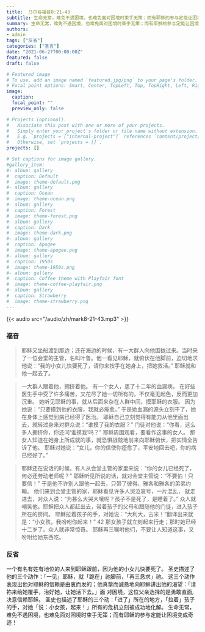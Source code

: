 ```yaml
---
title:  马尔谷福音8:21-43
subtitle: 生命无常，难免不遇困境，也难免面对困境时束手无策；而有耶稣的参与定能让困境变成奇迹！
summary: 生命无常，难免不遇困境，也难免面对困境时束手无策；而有耶稣的参与定能让困境变成奇迹！
authors:
- admin
tags: ["反省"]
categories: ["圣言"]
date: "2021-06-27T00:00:00Z"
featured: false
draft: false

# Featured image
# To use, add an image named `featured.jpg/png` to your page's folder.
# Focal point options: Smart, Center, TopLeft, Top, TopRight, Left, Right, BottomLeft, Bottom, BottomRight
image:
  caption:
  focal_point: ""
  preview_only: false

# Projects (optional).
#   Associate this post with one or more of your projects.
#   Simply enter your project's folder or file name without extension.
#   E.g. `projects = ["internal-project"]` references `content/project/deep-learning/index.md`.
#   Otherwise, set `projects = []`.
projects: []

# Set captions for image gallery.
#gallery_item:
#- album: gallery
#  caption: Default
#  image: theme-default.png
#- album: gallery
#  caption: Ocean
#  image: theme-ocean.png
#- album: gallery
#  caption: Forest
#  image: theme-forest.png
#- album: gallery
#  caption: Dark
#  image: theme-dark.png
#- album: gallery
#  caption: Apogee
#  image: theme-apogee.png
#- album: gallery
#  caption: 1950s
#  image: theme-1950s.png
#- album: gallery
#  caption: Coffee theme with Playfair font
#  image: theme-coffee-playfair.png
#- album: gallery
#  caption: Strawberry
#  image: theme-strawberry.png
---
```


{{< audio src="/audio/zh/mark8-21-43.mp3" >}}

### 福音
> 耶稣又坐船渡到那边；还在海边的时候，有一大群人向他围拢过来。当时来了一位会堂的主管，名叫叶鲁。他一看见耶稣，就俯伏在他脚前，迫切地求他说：“我的小女儿快要死了，请你来按手在她身上，把她救活。” 耶稣就和他一起去了。

> 一大群人跟着他，拥挤着他。 有一个女人，患了十二年的血漏病， 在好些医生手中受了许多痛苦，又花尽了她一切所有的，不仅毫无起色，反而更加沉重。 她听见耶稣的事，就从后面来杂在人群中间，摸耶稣的衣服。 因为她说：“只要摸到他的衣服，我就必痊愈。” 于是她血漏的源头立刻干了，她在身体上感觉到病已经得了医治。 耶稣自己立刻觉得有能力从他里面出去，就转过身来对群众说：“谁摸了我的衣服？” 门徒对他说：“你看，这么多人拥挤你，你还问‘谁摸我’吗？” 耶稣周围观看，要看作这事的女人。 那女人知道在她身上所成就的事，就恐惧战兢地前来向耶稣俯伏，把实情全告诉了他。 耶稣对她说：“女儿，你的信使你痊愈了，平安地回去吧，你的病已经好了。”

> 耶稣还在说话的时候，有人从会堂主管的家里来说：“你的女儿已经死了，何必还劳动老师呢？” 耶稣听见所说的话，就对会堂主管说：“不要怕！只要信！” 于是他不许别人跟他一起去，只带了彼得、雅各和雅各的弟弟约翰。 他们来到会堂主管的家，耶稣看见许多人哭泣哀号，一片混乱， 就走进去，对众人说：“为甚么大哭大嚷呢？孩子不是死了，是睡着了。” 众人就嘲笑他。耶稣把众人都赶出去，带着孩子的父母和跟随他的门徒，进入孩子所在的房间。 耶稣拉着孩子的手，对她说：“大利大，古米！”翻译出来就是：“小女孩，我吩咐你起来！” 42 那女孩子就立刻起来行走；那时她已经十二岁了。众人就非常惊奇。 耶稣再三嘱咐他们，不要让人知道这事，又吩咐给她东西吃。

### 反省
一个有名有姓有地位的人来到耶稣跟前，因为他的小女儿快要死了。 圣史描述了他的三个动作：「一见」耶稣，就「跪在」祂脚前，「再三恳求」祂。 这三个动作表现出他对耶稣的信赖是由衷而发的；他真挚而诚恳地向耶稣讲出他的渴望：「请祢来给她覆手，治好她，让她活下去。」面 对困境，这位父亲选择的是勇敢直面,决意信赖耶稣。 圣史也描述了耶稣的三个动：「进了」所在的地方，「拉着」孩子的手，对她「说：小女孩，起来！」所有的危机立刻被成功地化解。 生命无常，难免不遇困境，也难免面对困境时束手无策；而有耶稣的参与定能让困境变成奇迹！
